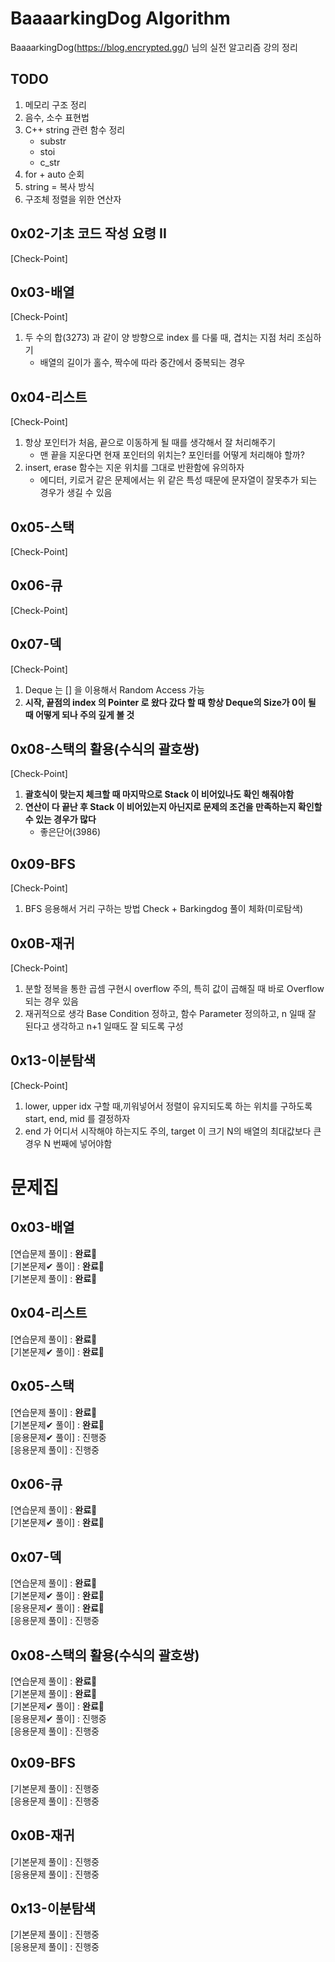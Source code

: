 # BaaaarkingDog Algorithm
BaaaarkingDog(https://blog.encrypted.gg/) 님의 실전 알고리즘 강의 정리

## TODO
1. 메모리 구조 정리
2. 음수, 소수 표현법
3. C++ string 관련 함수 정리   
    - substr
    - stoi
    - c_str   
4. for + auto 순회   
5. string = 복사 방식   
6. 구조체 정렬을 위한 연산자 

## 0x02-기초 코드 작성 요령 II
[Check-Point]

## 0x03-배열
[Check-Point]
1. 두 수의 합(3273) 과 같이 양 방향으로 index 를 다룰 때, 겹치는 지점 처리 조심하기   
   - 배열의 길이가 홀수, 짝수에 따라 중간에서 중복되는 경우   

## 0x04-리스트
[Check-Point]   
1. 항상 포인터가 처음, 끝으로 이동하게 될 때를 생각해서 잘 처리해주기   
   - 맨 끝을 지운다면 현재 포인터의 위치는? 포인터를 어떻게 처리해야 할까?
3. insert, erase 함수는 지운 위치를 그대로 반환함에 유의하자   
   - 에디터, 키로거 같은 문제에서는 위 같은 특성 때문에 문자열이 잘못추가 되는 경우가 생길 수 있음

## 0x05-스택
[Check-Point]   

## 0x06-큐
[Check-Point]
 
## 0x07-덱
[Check-Point]
1. Deque 는 [] 을 이용해서 Random Access 가능 
2. **시작, 끝점의 index 의 Pointer 로 왔다 갔다 할 때 항상 Deque의 Size가 0이 될 때 어떻게 되나 주의 깊게 볼 것**

## 0x08-스택의 활용(수식의 괄호쌍)   
[Check-Point]   
1. **괄호식이 맞는지 체크할 때 마지막으로 Stack 이 비어있나도 확인 해줘야함**   
2. **연산이 다 끝난 후 Stack 이 비어있는지 아닌지로 문제의 조건을 만족하는지 확인할 수 있는 경우가 많다**   
   - 좋은단어(3986) 

## 0x09-BFS
[Check-Point]
1. BFS 응용해서 거리 구하는 방법 Check + Barkingdog 풀이 체화(미로탐색)

## 0x0B-재귀
[Check-Point]
1. 분할 정복을 통한 곱셈 구현시 overflow 주의, 특히 값이 곱해질 때 바로 Overflow 되는 경우 있음
2. 재귀적으로 생각 Base Condition 정하고, 함수 Parameter 정의하고, n 일때 잘 된다고 생각하고 n+1 일때도 잘 되도록 구성


## 0x13-이분탐색
[Check-Point]
1. lower, upper idx 구할 때,끼워넣어서 정렬이 유지되도록 하는 위치를 구하도록 start, end, mid 를 결정하자
2. end 가 어디서 시작해야 하는지도 주의, target 이 크기 N의 배열의 최대값보다 큰 경우 N 번째에 넣어야함

# 문제집   
## 0x03-배열
[연습문제 풀이] : **완료**:tada:  
[기본문제✔ 풀이] : **완료**:tada:  
[기본문제 풀이] : **완료**:tada:  
## 0x04-리스트
[연습문제 풀이] : **완료**:tada:     
[기본문제✔ 풀이] : **완료**:tada:   
## 0x05-스택
[연습문제 풀이] : **완료**:tada:   
[기본문제✔ 풀이] : **완료**:tada:   
[응용문제✔ 풀이] : 진행중   
[응용문제 풀이] : 진행중   
 ## 0x06-큐
[연습문제 풀이] : **완료**:tada:   
[기본문제✔ 풀이] : **완료**:tada:   
## 0x07-덱
[연습문제 풀이] : **완료**:tada:   
[기본문제✔ 풀이] : **완료**:tada:   
[응용문제✔ 풀이] : **완료**:tada:   
[응용문제 풀이] : 진행중   
## 0x08-스택의 활용(수식의 괄호쌍)   
[연습문제 풀이] : **완료**:tada:   
[기본문제 풀이] : **완료**:tada:   
[기본문제✔ 풀이] : **완료**:tada:   
[응용문제✔ 풀이] : 진행중   
[응용문제 풀이] : 진행중   
## 0x09-BFS
[기본문제 풀이] : 진행중      
[응용문제 풀이] : 진행중   
## 0x0B-재귀
[기본문제 풀이] : 진행중      
[응용문제 풀이] : 진행중   
## 0x13-이분탐색
[기본문제 풀이] : 진행중      
[응용문제 풀이] : 진행중   
